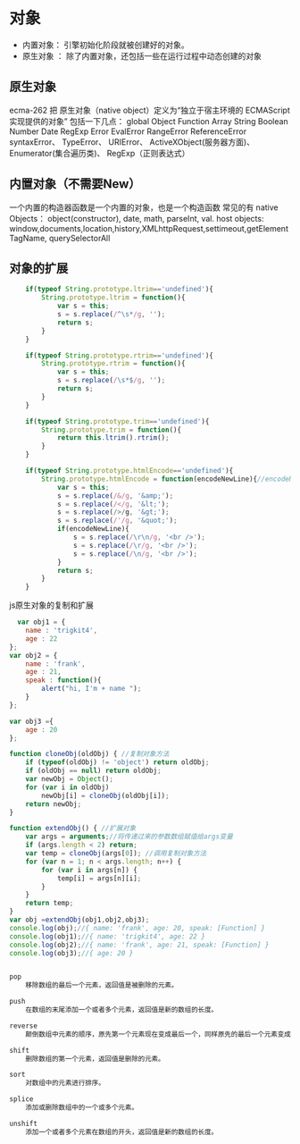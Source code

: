 # 对象


* 内置对象：  引擎初始化阶段就被创建好的对象。
* 原生对象 ： 除了内置对象，还包括一些在运行过程中动态创建的对象

## 原生对象

ecma-262 把 原生对象（native object）定义为“独立于宿主环境的 ECMAScript 实现提供的对象”
包括一下几点：
    global
    Object
    Function
    Array
    String
    Boolean
    Number
    Date
    RegExp
    Error EvalError
    RangeError
    ReferenceError
    syntaxError、
    TypeError、
    URIError、
    ActiveXObject(服务器方面)、
    Enumerator(集合遍历类)、
    RegExp（正则表达式）

## 内置对象（不需要New）

一个内置的构造器函数是一个内置的对象，也是一个构造函数
常见的有
native Objects： object(constructor), date, math, parseInt, val.
host objects: window,documents,location,history,XMLhttpRequest,settimeout,getElementTagName, querySelectorAll


## 对象的扩展

```javascript
    if(typeof String.prototype.ltrim=='undefined'){
        String.prototype.ltrim = function(){
            var s = this;
            s = s.replace(/^\s*/g, '');
            return s;
        }
    }

    if(typeof String.prototype.rtrim=='undefined'){
        String.prototype.rtrim = function(){
            var s = this;
            s = s.replace(/\s*$/g, '');
            return s;
        }
    }

    if(typeof String.prototype.trim=='undefined'){
        String.prototype.trim = function(){
            return this.ltrim().rtrim();
        }
    }

    if(typeof String.prototype.htmlEncode=='undefined'){
        String.prototype.htmlEncode = function(encodeNewLine){//encodeNewLine:是否encode换行符
            var s = this;
            s = s.replace(/&/g, '&amp;');
            s = s.replace(/</g, '&lt;');
            s = s.replace(/>/g, '&gt;');
            s = s.replace(/'/g, '&quot;');
            if(encodeNewLine){
                s = s.replace(/\r\n/g, '<br />');
                s = s.replace(/\r/g, '<br />');
                s = s.replace(/\n/g, '<br />');
            }
            return s;
        }
    }


```


js原生对象的复制和扩展

```js
  var obj1 = {
    name : 'trigkit4',
    age : 22
};
var obj2 = {
    name : 'frank',
    age : 21,
    speak : function(){
        alert("hi, I'm + name ");
    }
};

var obj3 ={
    age : 20
};

function cloneObj(oldObj) { //复制对象方法
    if (typeof(oldObj) != 'object') return oldObj;
    if (oldObj == null) return oldObj;
    var newObj = Object();
    for (var i in oldObj)
        newObj[i] = cloneObj(oldObj[i]);
    return newObj;
}

function extendObj() { //扩展对象
    var args = arguments;//将传递过来的参数数组赋值给args变量
    if (args.length < 2) return;
    var temp = cloneObj(args[0]); //调用复制对象方法
    for (var n = 1; n < args.length; n++) {
        for (var i in args[n]) {
            temp[i] = args[n][i];
        }
    }
    return temp;
}
var obj =extendObj(obj1,obj2,obj3);
console.log(obj);//{ name: 'frank', age: 20, speak: [Function] }
console.log(obj1);//{ name: 'trigkit4', age: 22 }
console.log(obj2);//{ name: 'frank', age: 21, speak: [Function] }
console.log(obj3);//{ age: 20 }


pop
    移除数组的最后一个元素，返回值是被删除的元素。

push
    在数组的末尾添加一个或者多个元素，返回值是新的数组的长度。

reverse
    颠倒数组中元素的顺序，原先第一个元素现在变成最后一个，同样原先的最后一个元素变成了现在的第一个，也就是数组的索引发生了变化。

shift
    删除数组的第一个元素，返回值是删除的元素。

sort
    对数组中的元素进行排序。

splice
    添加或删除数组中的一个或多个元素。

unshift
    添加一个或者多个元素在数组的开头，返回值是新的数组的长度。







```